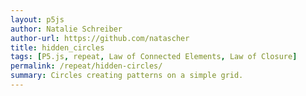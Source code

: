 ```yaml
---  
layout: p5js
author: Natalie Schreiber
author-url: https://github.com/natascher
title: hidden_circles
tags: [P5.js, repeat, Law of Connected Elements, Law of Closure]
permalink: /repeat/hidden-circles/
summary: Circles creating patterns on a simple grid.
---
```

